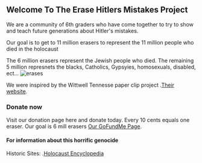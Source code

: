 ## Welcome To The Erase Hitlers Mistakes Project

We are a community of 6th graders who have come together to try to show and teach future generations about Hitler's mistakes.

Our goal is to get to 11 million erasers to represent the 11 million people who died in the holocaust

The 6 million erasers represent the Jewish people who died. The remaining 5 million represnets the blacks, Catholics, Gypsyies, homosexuals, disabled, ect...
![erases](https://user-images.githubusercontent.com/50597854/57657820-8fdc9980-75aa-11e9-944e-cd204fdcf6f4.PNG)

We were inspired by the Wittwell Tennesse paper clip project  .[Their website](http://www.oneclipatatime.org/paper-clips-project/).

### Donate now

Visit our donation page here and donate today. Every 10 cents equals one eraser. Our goal is 6 mill erasers [Our GoFundMe Page](https://www.gofundme.com/erasehitlermistake).

#### For information about this horrific genocide

Historic Sites: .[Holocaust Encyclopedia](https://encyclopedia.ushmm.org/content/en/article/introduction-to-the-holocaust)
